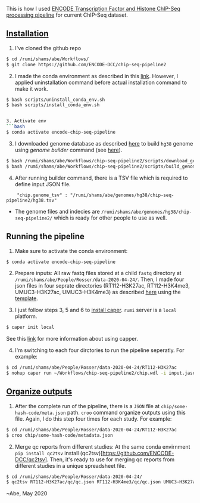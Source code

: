 This is how I used [ENCODE Transcription Factor and Histone ChIP-Seq processing pipeline](https://github.com/ENCODE-DCC/chip-seq-pipeline2) for current ChIP-Seq dataset. 
## [Installation](https://github.com/ENCODE-DCC/chip-seq-pipeline2#installation)
1. I've cloned the github repo 
```bash
$ cd /rumi/shams/abe/Workflows/
$ git clone https://github.com/ENCODE-DCC/chip-seq-pipeline2
```

2. I made the conda environment as described in this [link](https://github.com/ENCODE-DCC/chip-seq-pipeline2/blob/master/docs/install_conda.md). However, I applied uninstallation command before actual installation command to make it work. 
```bash 
$ bash scripts/uninstall_conda_env.sh
$ bash scripts/install_conda_env.sh


3. Activate env
```bash
$ conda activate encode-chip-seq-pipeline
```
3. I downloaded genome database as described [here](https://github.com/ENCODE-DCC/chip-seq-pipeline2/blob/master/docs/build_genome_database.md) to build `hg38` genome using *genome builder* command (see [here](https://github.com/ENCODE-DCC/chip-seq-pipeline2/blob/master/docs/build_genome_database.md)). 

```bash
$ bash /rumi/shams/abe/Workflows/chip-seq-pipeline2/scripts/download_genome_data.sh hg38 /rumi/shams/abe/genomes/hg38/chip-seq-pipeline2
$ bash /rumi/shams/abe/Workflows/chip-seq-pipeline2/scripts/build_genome_data.sh hg38 /rumi/shams/abe/genomes/hg38/chip-seq-pipeline2
```

4. After running builder command, there is a TSV file which is required to define input JSON file. 
```
    "chip.genome_tsv" : "/rumi/shams/abe/genomes/hg38/chip-seq-pipeline2/hg38.tsv"
```

* The genome files and indecies are `/rumi/shams/abe/genomes/hg38/chip-seq-pipeline2/` which is ready for other people to use as well. 

## Running the pipeline
1. Make sure to activate the conda environment:
```bash
$ conda activate encode-chip-seq-pipeline 
```

2. Prepare inputs:
All raw fastq files stored at a child `fastq` directory at `/rumi/shams/abe/People/Rosser/data-2020-04-24/`. Then, I made four json files in four seprate directories (RT112-H3K27ac, RT112-H3K4me3, UMUC3-H3K27ac, UMUC3-H3K4me3) as described [here](https://github.com/ENCODE-DCC/chip-seq-pipeline2/blob/master/docs/input_short.md) using the [template](https://github.com/ENCODE-DCC/chip-seq-pipeline2/blob/master/example_input_json/template.json). 

3. I just follow steps 3, 5 and 6 to [install caper](https://github.com/ENCODE-DCC/caper#installation). `rumi` server is a `local` platform. 

```bash
$ caper init local
```

See this [link](https://github.com/ENCODE-DCC/caper#running-pipelines-on-general-computers) for more information about using capper.

4. I'm switching to each four dirctories to run the pipeline seperatly. For example: 
```bash
$ cd /rumi/shams/abe/People/Rosser/data-2020-04-24/RT112-H3K27ac
$ nohup caper run ~/Workflows/chip-seq-pipeline2/chip.wdl -i input.jason > caper.log
```

## [Organize outputs](https://github.com/ENCODE-DCC/chip-seq-pipeline2#how-to-organize-outputs)
1. After the complete run of the pipeline, there is a `JSON` file at `chip/some-hash-code/meta.json` path. `croo` command organize outputs using this file. Again, I do this step four times for each study. For example:
```bash
$ cd /rumi/shams/abe/People/Rosser/data-2020-04-24/RT112-H3K27ac
$ croo chip/some-hash-code/metadata.json
```

2. Merge qc reports from different studies:
At the same conda envirnment `pip install qc2tsv` install (qc2tsv)[https://github.com/ENCODE-DCC/qc2tsv]. Then, it's ready to use for merging qc reports from different studies in a unique spreadsheet file.
```bash 
$ cd /rumi/shams/abe/People/Rosser/data-2020-04-24/
$ qc2tsv RT112-H3K27ac/qc/qc.json RT112-H3K4me3/qc/qc.json UMUC3-H3K27ac/qc/qc.json UMUC3-H3K4me3/qc/qc.json > spreadsheet.tsv
```

~Abe, May 2020
